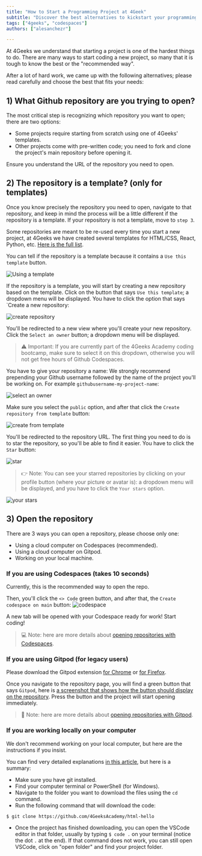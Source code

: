 ```yaml
---
title: "How to Start a Programming Project at 4Geek"
subtitle: "Discover the best alternatives to kickstart your programming project at 4Geeks. Whether you're using templates, cloning repositories, or working in the cloud, we have the perfect guide for you."
tags: ["4geeks", "codespaces"]
authors: ["alesanchezr"]

---
```


At 4Geeks we understand that starting a project is one of the hardest things to do. There are many ways to start coding a new project, so many that it is tough to know the best or the "recommended way".

After a lot of hard work, we came up with the following alternatives; please read carefully and choose the best that fits your needs:

## 1) What Github repository are you trying to open?

The most critical step is recognizing which repository you want to open; there are two options:
- Some projects require starting from scratch using one of 4Geeks' templates.
- Other projects come with pre-written code; you need to fork and clone the project's main repository before opening it.

Ensure you understand the URL of the repository you need to open.

## 2) The repository is a template? (only for templates)

Once you know precisely the repository you need to open, navigate to that repository, and keep in mind the process will be a little different if the repository is a template. If your repository is not a template, move to `step 3`.

Some repositories are meant to be re-used every time you start a new project, at 4Geeks we have created several templates for HTML/CSS, React, Python, etc. [Here is the full list](https://github.com/4GeeksAcademy/Templates-Boilerplates).

You can tell if the repository is a template because it contains a `Use this template` button.

![Using a template](https://raw.githubusercontent.com/breatheco-de/knowledge-base/main/images/template.png)

If the repository is a template, you will start by creating a new repository based on the template. Click on the button that says `Use this template`; a dropdown menu will be displayed. You have to click the option that says `Create a new repository:

![create repository](https://user-images.githubusercontent.com/109599459/230989999-aeba16c4-c1c1-460a-b1bb-94631de6ccc4.png)

You'll be redirected to a new view where you'll create your new repository. Click the `Select an owner` button; a dropdown menu will be displayed.

> ⚠️ Important: If you are currently part of the 4Geeks Academy coding bootcamp, make sure to select it on this dropdown, otherwise you will not get free hours of Github Codespaces.

You have to give your repository a name: We strongly recommend prepending your Github username followed by the name of the project you'll be working on. For example `githubusername-my-project-name`:

![select an owner](https://user-images.githubusercontent.com/109599459/230991453-38566874-f844-4027-9e7d-3662c7548c66.png)

Make sure you select the `public` option, and after that click the `Create repository from template` button:

![create from template](https://user-images.githubusercontent.com/109599459/230991967-9c08afca-1355-41a5-8a12-0464b98d7bbd.png)

You'll be redirected to the repository URL. The first thing you need to do is to star the repository, so you'll be able to find it easier. You have to click the `Star` button:

![star](https://user-images.githubusercontent.com/109599459/230993816-8f404028-b109-40d5-a47c-e149ae6c17ae.png)

> 👉 Note: You can see your starred repositories by clicking on your profile button (where your picture or avatar is): a dropdown menu will be displayed, and you have to click the `Your stars` option.

![your stars](https://user-images.githubusercontent.com/109599459/230994342-567b1526-c1fb-4d05-b108-f6f3ec4d4208.png)

## 3) Open the repository

There are 3 ways you can open a repository, please choose only one:

- Using a cloud computer on Codespaces (recommended).
- Using a cloud computer on Gitpod.
- Working on your local machine.

### If you are using Codespaces (takes 10 seconds)

Currently, this is the recommended way to open the repo.

Then, you'll click the `<> Code` green button, and after that, the `Create codespace on main` button:
![codespace](https://user-images.githubusercontent.com/109599459/230995122-1c00d010-b6d4-4810-852e-1e1524797a34.png)

A new tab will be opened with your Codespace ready for work! Start coding!

> 💻 Note: here are more details about [opening repositories with Codespaces](https://4geeks.com/lesson/how-to-use-github-codespaces).

### If you are using Gitpod (for legacy users)

Please download the Gitpod extension [for Chrome](https://chrome.google.com/webstore/detail/gitpod-always-ready-to-co/dodmmooeoklaejobgleioelladacbeki) or [for Firefox](https://addons.mozilla.org/en-US/firefox/addon/gitpod/).

Once you navigate to the repository page, you will find a green button that says `Gitpod`, here is [a screenshot that shows how the button should display on the repository](https://storage.googleapis.com/breathecode-asset-images/15d7c805161244a5a38d7bbf82fb8d355073ad7ac195088a453fba5777c3ef99.png). Press the button and the project will start opening immediately.

> 🍊 Note: here are more details about [opening repositories with Gitpod](https://4geeks.com/lesson/how-to-use-gitpod).

### If you are working locally on your computer

We don't recommend working on your local computer, but here are the instructions if you insist.

You can find very detailed explanations [in this article](https://4geeks.com/how-to/github-clone-repository), but here is a summary:

- Make sure you have git installed.
- Find your computer terminal or PowerShell (for Windows).
- Navigate to the folder you want to download the files using the `cd` command.
- Run the following command that will download the code:

```sh
$ git clone https://github.com/4GeeksAcademy/html-hello
```

- Once the project has finished downloading, you can open the VSCode editor in that folder, usually by typing `$ code .` on your terminal (notice the dot `.` at the end). If that command does not work, you can still open VSCode, click on "open folder" and find your project folder.






